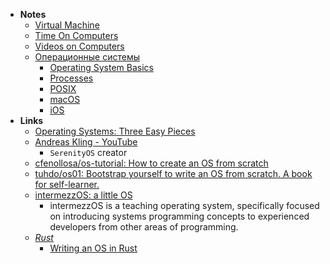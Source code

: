 - **Notes**
	- [Virtual Machine](Virtual%20Machine.md)
	- [Time On Computers](Time%20On%20Computers.md)
	- [Videos on Computers](Videos%20on%20Computers.md)
	- [Операционные системы](OS's/Операционные%20системы.md)
		- [Operating System Basics](https://www.youtube.com/watch?v=9GDX-IyZ_C8)
		- [Processes](Processes.md)
		- [POSIX](OS's/POSIX.md)
		- [macOS](OS's/macOS.md)
		- [iOS](Apple%20Technologies/Apple%20Platform%20Specifics/iOS.md)
- **Links**
	- [Operating Systems: Three Easy Pieces](https://pages.cs.wisc.edu/~remzi/OSTEP/)
	- [Andreas Kling - YouTube](https://www.youtube.com/channel/UC3ts8coMP645hZw9JSD3pqQ)
		- `SerenityOS` creator
	- [cfenollosa/os-tutorial: How to create an OS from scratch](https://github.com/cfenollosa/os-tutorial)
	- [tuhdo/os01: Bootstrap yourself to write an OS from scratch. A book for self-learner.](https://github.com/tuhdo/os01)
	- [intermezzOS: a little OS](http://intermezzos.github.io/)
		- intermezzOS is a teaching operating system, specifically focused on introducing systems programming concepts to experienced developers from other areas of programming.
	- *[Rust](Rust.md)*
		- [Writing an OS in Rust](https://os.phil-opp.com/)